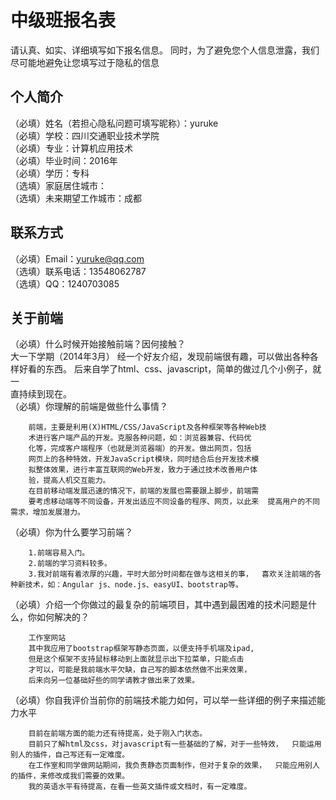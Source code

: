 # 中级班报名表

请认真、如实、详细填写如下报名信息。
同时，为了避免您个人信息泄露，我们尽可能地避免让您填写过于隐私的信息

## 个人简介

（必填）姓名（若担心隐私问题可填写昵称）：yuruke  
（必填）学校：四川交通职业技术学院  
（必填）专业：计算机应用技术  
（必填）毕业时间：2016年  
（必填）学历：专科  
（选填）家庭居住城市：  
（选填）未来期望工作城市：成都  

## 联系方式

（必填）Email：yuruke@qq.com  
（选填）联系电话：13548062787  
（选填）QQ：1240703085  

## 关于前端

（必填）什么时候开始接触前端？因何接触？  
		大一下学期（2014年3月）
		经一个好友介绍，发现前端很有趣，可以做出各种各样好看的东西。      后来自学了html、css、javascript，简单的做过几个小例子，就一  
		直持续到现在。  
（必填）你理解的前端是做些什么事情？  

		前端，主要是利用(X)HTML/CSS/JavaScript及各种框架等各种Web技  
		术进行客户端产品的开发。克服各种问题，如：浏览器兼容、代码优  
		化等，完成客户端程序（也就是浏览器端）的开发。做出网页，包括  
		网页上的各种特效，开发JavaScript模块，同时结合后台开发技术模  
		拟整体效果，进行丰富互联网的Web开发，致力于通过技术改善用户体  
		验，提高人机交互能力。
		在目前移动端发展迅速的情况下，前端的发展也需要跟上脚步，前端需  
		要考虑移动端等不同设备，开发出适应不同设备的程序、网页，以此来  提高用户的不同需求，增加发展潜力。

（必填）你为什么要学习前端？

		1.前端容易入门。
		2.前端的学习资料较多。
		3.我对前端有着浓厚的兴趣，平时大部分时间都在做与这相关的事，  喜欢关注前端的各种新技术，如：Angular js、node.js、easyUI、bootstrap等。
     
（必填）介绍一个你做过的最复杂的前端项目，其中遇到最困难的技术问题是什么，你如何解决的？

		工作室网站
		其中我应用了bootstrap框架写静态页面，以便支持手机端及ipad,  
		但是这个框架不支持鼠标移动到上面就显示出下拉菜单，只能点击  
		才可以，可能是我前端水平欠缺，自己写的脚本依然做不出来效果，  
		后来向另一位基础好些的同学请教才做出来了效果。

（必填）你自我评价当前你的前端技术能力如何，可以举一些详细的例子来描述能力水平
    
		目前在前端方面的能力还有待提高，处于刚入门状态。
		目前只了解html及css，对javascript有一些基础的了解，对于一些特效，  只能运用别人的插件，自己写还有一定难度。
		在工作室和同学做网站期间，我负责静态页面制作，但对于复杂的效果，  只能应用别人的插件，来修改成我们需要的效果。
		我的英语水平有待提高，在看一些英文插件或文档时，有一定难度。

